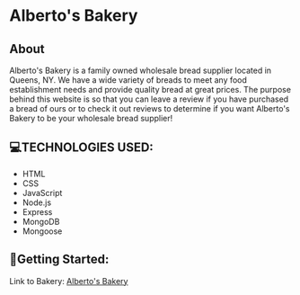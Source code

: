 # Alberto's Bakery

## About
Alberto's Bakery is a family owned wholesale bread supplier located in Queens, NY. We have a wide variety of breads to meet any food establishment needs and provide quality bread at great prices. The purpose behind this website is so that you can leave a review if you have purchased a bread of ours or to check it out reviews to determine if you want Alberto's Bakery to be your wholesale bread supplier!


## 💻TECHNOLOGIES USED:

- HTML
- CSS
- JavaScript
- Node.js
- Express 
- MongoDB
- Mongoose

## 🚀Getting Started:

Link to Bakery: [Alberto's Bakery](https://notyetdeployed.com)